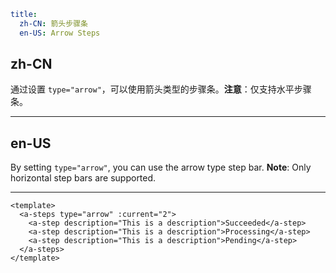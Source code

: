 ```yaml
title:
  zh-CN: 箭头步骤条
  en-US: Arrow Steps
```

## zh-CN

通过设置 `type="arrow"`，可以使用箭头类型的步骤条。**注意**：仅支持水平步骤条。

---

## en-US

By setting `type="arrow"`, you can use the arrow type step bar. **Note**: Only horizontal step bars are supported.

---

```vue
<template>
  <a-steps type="arrow" :current="2">
    <a-step description="This is a description">Succeeded</a-step>
    <a-step description="This is a description">Processing</a-step>
    <a-step description="This is a description">Pending</a-step>
  </a-steps>
</template>
```
